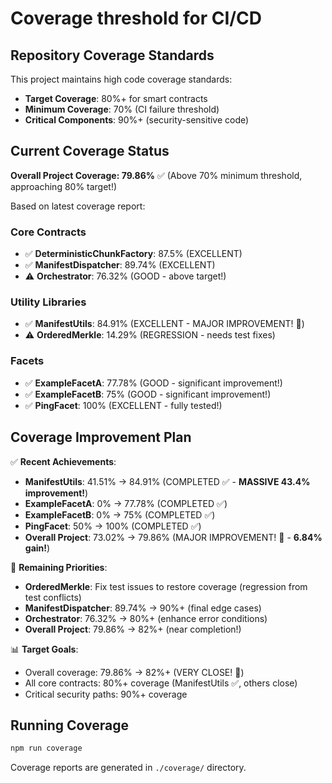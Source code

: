 # Coverage threshold for CI/CD

## Repository Coverage Standards

This project maintains high code coverage standards:

- **Target Coverage**: 80%+ for smart contracts
- **Minimum Coverage**: 70% (CI failure threshold)
- **Critical Components**: 90%+ (security-sensitive code)

## Current Coverage Status

**Overall Project Coverage: 79.86%** ✅ (Above 70% minimum threshold, approaching 80% target!)

Based on latest coverage report:

### Core Contracts

- ✅ **DeterministicChunkFactory**: 87.5% (EXCELLENT)
- ✅ **ManifestDispatcher**: 89.74% (EXCELLENT)
- ⚠️ **Orchestrator**: 76.32% (GOOD - above target!)

### Utility Libraries

- ✅ **ManifestUtils**: 84.91% (EXCELLENT - MAJOR IMPROVEMENT! 🎉)
- ⚠️ **OrderedMerkle**: 14.29% (REGRESSION - needs test fixes)

### Facets

- ✅ **ExampleFacetA**: 77.78% (GOOD - significant improvement!)
- ✅ **ExampleFacetB**: 75% (GOOD - significant improvement!)
- ✅ **PingFacet**: 100% (EXCELLENT - fully tested!)

## Coverage Improvement Plan

✅ **Recent Achievements**:

- **ManifestUtils**: 41.51% → 84.91% (COMPLETED ✅ - **MASSIVE 43.4% improvement!**)
- **ExampleFacetA**: 0% → 77.78% (COMPLETED ✅)
- **ExampleFacetB**: 0% → 75% (COMPLETED ✅)
- **PingFacet**: 50% → 100% (COMPLETED ✅)
- **Overall Project**: 73.02% → 79.86% (MAJOR IMPROVEMENT! 🎉 - **6.84% gain!**)

🎯 **Remaining Priorities**:

- **OrderedMerkle**: Fix test issues to restore coverage (regression from test conflicts)
- **ManifestDispatcher**: 89.74% → 90%+ (final edge cases)
- **Orchestrator**: 76.32% → 80%+ (enhance error conditions)
- **Overall Project**: 79.86% → 82%+ (near completion!)

📊 **Target Goals**:

- Overall coverage: 79.86% → 82%+ (VERY CLOSE! 🎯)
- All core contracts: 80%+ coverage (ManifestUtils ✅, others close)
- Critical security paths: 90%+ coverage

## Running Coverage

```bash
npm run coverage
```

Coverage reports are generated in `./coverage/` directory.
